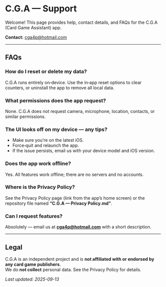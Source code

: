 # C.G.A — Support

Welcome! This page provides help, contact details, and FAQs for the C.G.A (Card Game Assistant) app.

**Contact:** cga4p@hotmail.com

---

## FAQs

### How do I reset or delete my data?
C.G.A runs entirely on‑device. Use the in‑app reset options to clear counters, or uninstall the app to remove all local data.

### What permissions does the app request?
None. C.G.A does not request camera, microphone, location, contacts, or similar permissions.

### The UI looks off on my device — any tips?
- Make sure you’re on the latest iOS.  
- Force‑quit and relaunch the app.  
- If the issue persists, email us with your device model and iOS version.

### Does the app work offline?
Yes. All features work offline; there are no servers and no accounts.

### Where is the Privacy Policy?
See the Privacy Policy page (link from the app’s home screen) or the repository file named **“C.G.A — Privacy Policy.md”**.

### Can I request features?
Absolutely — email us at **cga4p@hotmail.com** with a short description.

---

## Legal
C.G.A is an independent project and is **not affiliated with or endorsed by any card game publishers**.  
We do **not collect** personal data. See the Privacy Policy for details.

_Last updated: 2025-09-13_
